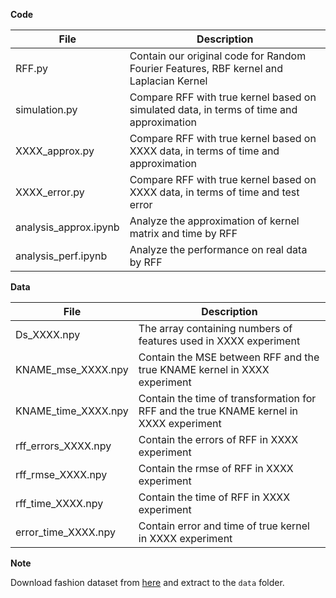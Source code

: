 **Code**

| File                  | Description                                                                                   |
| -------               | --------------------------------------------------------------------------------------------- |
| RFF.py                | Contain our original code for Random Fourier Features, RBF kernel and Laplacian Kernel        |
| simulation.py         | Compare RFF with true kernel based on simulated data, in terms of time and approximation      |
| XXXX_approx.py        | Compare RFF with true kernel based on XXXX data, in terms of time and approximation           |
| XXXX_error.py         | Compare RFF with true kernel based on XXXX data, in terms of time and test error              |
| analysis_approx.ipynb | Analyze the approximation of kernel matrix and time by RFF                                    |
| analysis_perf.ipynb   | Analyze the performance on real data by RFF                                                   |


**Data**

| File                | Description                                                                                   |
| -------             | --------------------------------------------------------------------------------------------- |
| Ds_XXXX.npy         | The array containing numbers of features used in XXXX experiment                              |
| KNAME_mse_XXXX.npy  | Contain the MSE between RFF and the true KNAME kernel in XXXX experiment                      |
| KNAME_time_XXXX.npy | Contain the time of transformation for RFF and the true KNAME kernel in XXXX experiment       |
| rff_errors_XXXX.npy | Contain the errors of RFF in XXXX experiment                                                  |
| rff_rmse_XXXX.npy   | Contain the rmse of RFF in XXXX experiment                                                    |
| rff_time_XXXX.npy   | Contain the time of RFF in XXXX experiment                                                    |
| error_time_XXXX.npy | Contain error and time of true kernel in XXXX experiment                                      |

**Note**

Download fashion dataset from [here](https://www.kaggle.com/datasets/zalando-research/fashionmnist?resource=download&select=fashion-mnist_train.csv) and extract to the `data` folder.
